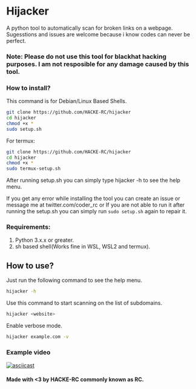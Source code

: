 # Hijacker
A python tool to automatically scan for broken links on a webpage.
Sugesstions and issues are welcome because i know codes can never be perfect.

### Note: Please do not use this tool for blackhat hacking purposes. I am not resposible for any damage caused by this tool.


### How to install?
This command is for Debian/Linux Based Shells.
```bash
git clone https://github.com/HACKE-RC/hijacker
cd hijacker
chmod +x *
sudo setup.sh
```
For termux:
```bash
git clone https://github.com/HACKE-RC/hijacker
cd hijacker
chmod +x *
sudo termux-setup.sh
```

After running setup.sh you can simply type hijacker -h to see the help menu.

If you get any error while installing the tool you can create an issue or message me at twitter.com/coder_rc or If you are not able to run it after running the setup.sh you can simply run ```sudo setup.sh``` again to repair it.


### Requirements:
1. Python 3.x.x or greater.
2. sh based shell(Works fine in WSL, WSL2 and termux).

## How to use?
Just run the following command to see the help menu.
```bash
hijacker -h
```
Use this command to start scanning on the list of subdomains.
```bash
hijacker <website>
```
Enable verbose mode.
```bash
hijacker example.com -v
```

### Example video
[![asciicast](https://asciinema.org/a/14.png)](https://asciinema.org/a/14)


#### Made with <3 by HACKE-RC commonly known as RC.
